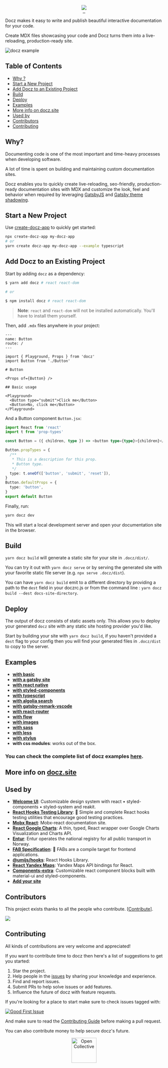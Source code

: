 <p align="center" style="margin-bottom: -20px">
  <img src="https://cdn-std.dprcdn.net/files/acc_649651/BSPk3z">
</p>

<p align="center">
  <a href="https://www.npmjs.com/package/docz" target="_blank">
    <img src="https://badgen.net/npm/v/docz" alt="">
  </a>
  <a href="LICENSE.md" target="_blank">
    <img src="https://badgen.net/badge/license/MIT/blue" alt="">
  </a>
  <a href="https://www.npmjs.com/package/docz" target="_blank">
    <img src="https://badgen.net/npm/dt/docz" alt="">
  </a>
</p>

Docz makes it easy to write and publish beautiful interactive documentation for your code.

Create MDX files showcasing your code and Docz turns them into a live-reloading, production-ready site.

![docz example](https://cdn-std.dprcdn.net/files/acc_649651/S2YCID)

## Table of Contents

- [Why ?](#why)
- [Start a New Project](#start-a-new-project)
- [Add Docz to an Existing Project](#add-docz-to-an-existing-project)
- [Build](#build)
- [Deploy](#deploy)
- [Examples](#examples)
- [More info on docz.site](#more-info-on-doczsite)
- [Used by](#used-by)
- [Contributors](#contributors)
- [Contributing](#contributing)

## Why?

Documenting code is one of the most important and time-heavy processes when developing software.

A lot of time is spent on building and maintaining custom documentation sites.

Docz enables you to quickly create live-reloading, seo-friendly, production-ready documentation sites with MDX and customize the look, feel and behavior when required by leveraging [GatsbyJS](https://www.gatsbyjs.org) and [Gatsby theme shadowing](https://www.gatsbyjs.org/docs/themes/shadowing/).

## Start a New Project

Use [create-docz-app](https://www.npmjs.com/package/create-docz-app) to quickly get started:

```sh
npx create-docz-app my-docz-app
# or
yarn create docz-app my-docz-app --example typescript
```

## Add Docz to an Existing Project

Start by adding `docz` as a dependency:

```bash
$ yarn add docz # react react-dom

# or

$ npm install docz # react react-dom
```

> **Note**: `react` and `react-dom` will not be installed automatically. You'll have to install them yourself.

Then, add `.mdx` files anywhere in your project:

```mdx
---
name: Button
route: /
---

import { Playground, Props } from 'docz'
import Button from './Button'

# Button

<Props of={Button} />

## Basic usage

<Playground>
  <Button type="submit">Click me</Button>
  <Button>No, click me</Button>
</Playground>
```

And a Button component `Button.jsx`:

```typescript
import React from 'react'
import t from 'prop-types'

const Button = ({ children, type }) => <button type={type}>{children}</button>

Button.propTypes = {
  /**
   * This is a description for this prop.
   * Button type.
   */
  type: t.oneOf(['button', 'submit', 'reset']),
}
Button.defaultProps = {
  type: 'button',
}
export default Button
```

Finally, run:

```bash
yarn docz dev
```

This will start a local development server and open your documentation site in the browser.

## Build

`yarn docz build` will generate a static site for your site in `.docz/dist/`.

You can try it out with `yarn docz serve` or by serving the generated site with your favorite static file server (e.g. `npx serve .docz/dist`).

You can have `yarn docz build` emit to a different directory by providing a path to the `dest` field in your doczrc.js or from the command line : `yarn docz build --dest docs-site-directory`.

## Deploy

The output of docz consists of static assets only. This allows you to deploy your generated `docz` site with any static site hosting provider you'd like.

Start by building your site with `yarn docz build`, if you haven't provided a `dest` flag to your config then you will find your generated files in `.docz/dist` to copy to the server.

## Examples

- **[with basic](https://github.com/doczjs/docz/tree/master/examples/basic)**
- **[with a gatsby site](https://github.com/doczjs/docz/tree/master/examples/gatsby)**
- **[with react native](https://github.com/doczjs/docz/tree/master/examples/react-native)**
- **[with styled-components](https://github.com/doczjs/docz/tree/master/examples/styled-components)**
- **[with typescript](https://github.com/doczjs/docz/tree/master/examples/typescript)**
- **[with algolia search](https://github.com/doczjs/docz/tree/master/examples/with-algolia-search)**
- **[with gatsby-remark-vscode](https://github.com/doczjs/docz/tree/master/examples/with-gatsby-remark-vscode)**
- **[with react-router](https://github.com/doczjs/docz/tree/master/examples/react-router)**
- **[with flow](https://github.com/doczjs/docz/tree/master/examples/flow)**
- **[with images](https://github.com/doczjs/docz/tree/master/examples/images)**
- **[with sass](https://github.com/doczjs/docz/tree/master/examples/sass)**
- **[with less](https://github.com/doczjs/docz/tree/master/examples/less)**
- **[with stylus](https://github.com/doczjs/docz/tree/master/examples/css-stylus)**
- **with css modules**: works out of the box.

### You can check the complete list of docz examples [here](https://github.com/doczjs/docz/tree/master/examples).

## More info on [docz.site](https://docz.site)

## Used by

- **[Welcome UI](http://welcome-ui.com/)**: Customizable design system with react • styled-components • styled-system and reakit.
- **[React Hooks Testing Library](https://react-hooks-testing-library.com/)**: 🐏 Simple and complete React hooks testing utilities that encourage good testing practices.
- **[Mobx React](https://mobx-react.js.org/)**: Mobx-react documentation site.
- **[React Google Charts](https://react-google-charts.com/)**: A thin, typed, React wrapper over Google Charts Visualization and Charts API.
- **[Entur](https://developer.entur.org/)**: Entur operates the national registry for all public transport in Norway.
- **[FAB Specification](https://fab.dev/)**: 💎 FABs are a compile target for frontend applications.
- **[@umijs/hooks](https://hooks.umijs.org/)**: React Hooks Library.
- **[React Yandex Maps](https://react-yandex-maps.now.sh/)**: Yandex Maps API bindings for React.
- **[Components-extra](https://components-extra.netlify.com)**: Customizable react component blocks built with material-ui and styled-components.
- **[Add your site](https://github.com/doczjs/docz/edit/master/README.md)**

## Contributors

This project exists thanks to all the people who contribute. [[Contribute](CONTRIBUTING.md)].

<a href="https://github.com/doczjs/docz/graphs/contributors"><img src="https://opencollective.com/docz/contributors.svg?width=890&button=false" /></a>

## Contributing

All kinds of contributions are very welcome and appreciated!

If you want to contribute time to docz then here's a list of suggestions to get you started:

1. Star the project.
2. Help people in the [issues](https://github.com/doczjs/docz/issues?q=is%3Aissue+is%3Aopen+sort%3Aupdated-desc) by sharing your knowledge and experience.
3. Find and report issues.
4. Submit PRs to help solve issues or add features.
5. Influence the future of docz with feature requests.

If you're looking for a place to start make sure to check issues tagged with:

[![Good First Issue](https://img.shields.io/github/issues/doczjs/docz/good%20first%20issue.svg)](https://github.com/doczjs/docz/issues?q=is%3Aopen+is%3Aissue+label%3A%22good+first+issue%22)

And make sure to read the [Contributing Guide](/CONTRIBUTING.md) before making a pull request.

You can also contribute money to help secure docz's future.

<p align="center">
  <a href="https://opencollective.com/docz" target="_blank">
    <img src="https://cdn-std.dprcdn.net/files/acc_649651/Q5nVhT" height="80" alt="Open Collective">
  </a>
</p>
